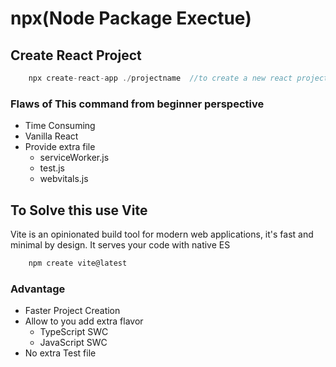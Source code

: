 # npx(Node Package Exectue)

## Create React Project

```javascript
    npx create-react-app ./projectname  //to create a new react project
```

### Flaws of This command from beginner perspective

- Time Consuming
- Vanilla React
- Provide extra file
  - serviceWorker.js
  - test.js
  - webvitals.js

## To Solve this use **Vite**

Vite is an opinionated build tool for modern web applications, it's fast and minimal by design. It serves your code with native ES

```bash
    npm create vite@latest
```

### Advantage

- Faster Project Creation
- Allow to you add extra flavor
  - TypeScript SWC
  - JavaScript SWC
- No extra Test file
